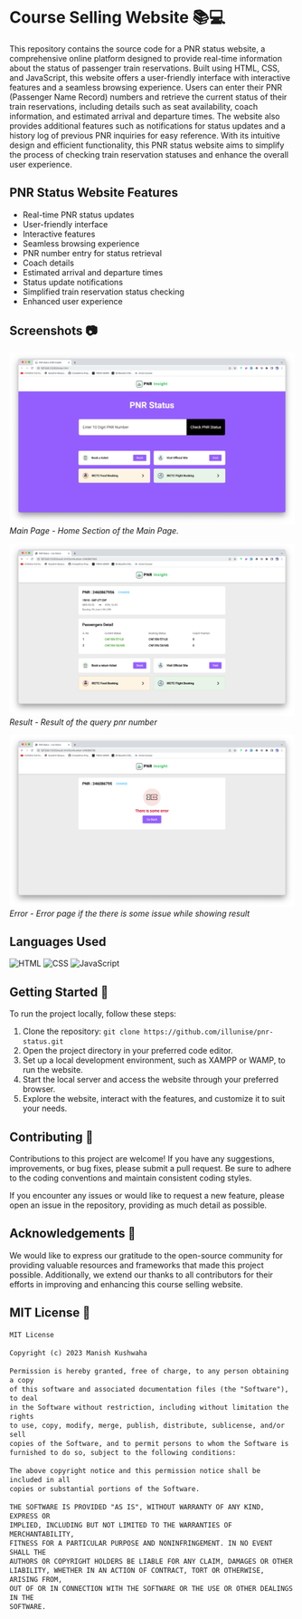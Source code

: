 # Course Selling Website 📚💻
This repository contains the source code for a PNR status website, a comprehensive online platform designed to provide real-time information about the status of passenger train reservations. Built using HTML, CSS, and JavaScript, this website offers a user-friendly interface with interactive features and a seamless browsing experience. Users can enter their PNR (Passenger Name Record) numbers and retrieve the current status of their train reservations, including details such as seat availability, coach information, and estimated arrival and departure times. The website also provides additional features such as notifications for status updates and a history log of previous PNR inquiries for easy reference. With its intuitive design and efficient functionality, this PNR status website aims to simplify the process of checking train reservation statuses and enhance the overall user experience.


## PNR Status Website Features

- Real-time PNR status updates
- User-friendly interface
- Interactive features
- Seamless browsing experience
- PNR number entry for status retrieval
- Coach details
- Estimated arrival and departure times
- Status update notifications
- Simplified train reservation status checking
- Enhanced user experience


## Screenshots 📷

![Main Page](screenshots/1.png)
*Main Page - Home Section of the Main Page.*

![Result](screenshots/2.png)
*Result - Result of the query pnr number*

![Error](screenshots/3.png)
*Error - Error page if the there is some issue while showing result*

## Languages Used

![HTML](https://img.shields.io/badge/HTML-5-orange?logo=html5&logoColor=white) ![CSS](https://img.shields.io/badge/CSS-3-blue?logo=css3&logoColor=white) ![JavaScript](https://img.shields.io/badge/JavaScript-ES6-green?logo=javascript&logoColor=white)

## Getting Started 🚀

To run the project locally, follow these steps:

1. Clone the repository: `git clone https://github.com/illunise/pnr-status.git`
2. Open the project directory in your preferred code editor.
3. Set up a local development environment, such as XAMPP or WAMP, to run the website.
4. Start the local server and access the website through your preferred browser.
5. Explore the website, interact with the features, and customize it to suit your needs.

## Contributing 🤝

Contributions to this project are welcome! If you have any suggestions, improvements, or bug fixes, please submit a pull request. Be sure to adhere to the coding conventions and maintain consistent coding styles.

If you encounter any issues or would like to request a new feature, please open an issue in the repository, providing as much detail as possible.

## Acknowledgements 🙏

We would like to express our gratitude to the open-source community for providing valuable resources and frameworks that made this project possible. Additionally, we extend our thanks to all contributors for their efforts in improving and enhancing this course selling website.

## MIT License 📜

```plaintext
MIT License

Copyright (c) 2023 Manish Kushwaha

Permission is hereby granted, free of charge, to any person obtaining a copy
of this software and associated documentation files (the "Software"), to deal
in the Software without restriction, including without limitation the rights
to use, copy, modify, merge, publish, distribute, sublicense, and/or sell
copies of the Software, and to permit persons to whom the Software is
furnished to do so, subject to the following conditions:

The above copyright notice and this permission notice shall be included in all
copies or substantial portions of the Software.

THE SOFTWARE IS PROVIDED "AS IS", WITHOUT WARRANTY OF ANY KIND, EXPRESS OR
IMPLIED, INCLUDING BUT NOT LIMITED TO THE WARRANTIES OF MERCHANTABILITY,
FITNESS FOR A PARTICULAR PURPOSE AND NONINFRINGEMENT. IN NO EVENT SHALL THE
AUTHORS OR COPYRIGHT HOLDERS BE LIABLE FOR ANY CLAIM, DAMAGES OR OTHER
LIABILITY, WHETHER IN AN ACTION OF CONTRACT, TORT OR OTHERWISE, ARISING FROM,
OUT OF OR IN CONNECTION WITH THE SOFTWARE OR THE USE OR OTHER DEALINGS IN THE
SOFTWARE.
```
